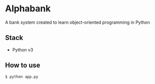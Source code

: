 # Alphabank

A bank system created to learn object-oriented programming in Python

## Stack
- Python v3

## How to use
```shell
$ python app.py
```
